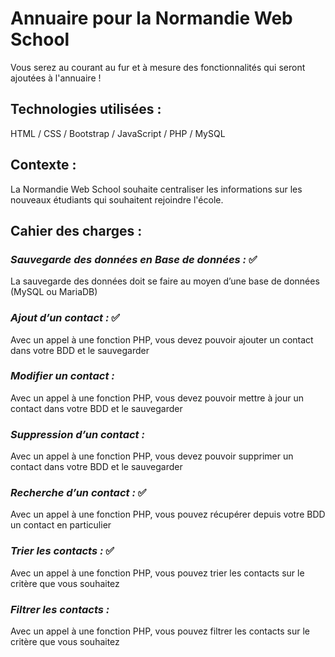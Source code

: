 # Annuaire pour la Normandie Web School

Vous serez au courant au fur et à mesure des fonctionnalités qui seront ajoutées à l'annuaire !
## **Technologies utilisées :**

HTML / CSS / Bootstrap / JavaScript / PHP / MySQL 

## **Contexte :**

La Normandie Web School souhaite centraliser les informations sur les nouveaux étudiants qui souhaitent rejoindre l'école. 

## **Cahier des charges :**

### _Sauvegarde des données en Base de données :_ ✅

La sauvegarde des données doit se faire au moyen d’une base de données (MySQL ou MariaDB)

### _Ajout d’un contact :_ ✅

Avec un appel à une fonction PHP, vous devez pouvoir ajouter un contact dans votre BDD et le sauvegarder

### _Modifier un contact :_ 

Avec un appel à une fonction PHP, vous devez pouvoir mettre à jour un contact dans votre BDD et le sauvegarder

### _Suppression d’un contact :_

Avec un appel à une fonction PHP, vous devez pouvoir supprimer un contact dans votre BDD et le sauvegarder

### _Recherche d’un contact :_ ✅

Avec un appel à une fonction PHP, vous pouvez récupérer depuis votre BDD un contact en particulier

### _Trier les contacts :_ ✅

Avec un appel à une fonction PHP, vous pouvez trier les contacts sur le critère que vous souhaitez

### _Filtrer les contacts :_ 

Avec un appel à une fonction PHP, vous pouvez filtrer les contacts sur le critère que vous souhaitez
